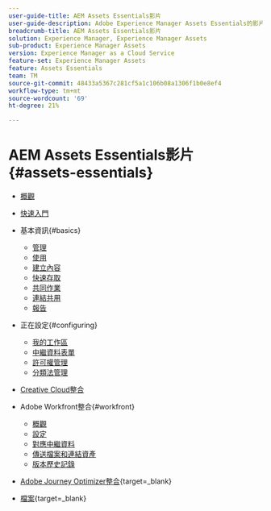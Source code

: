 ```yaml
---
user-guide-title: AEM Assets Essentials影片
user-guide-description: Adobe Experience Manager Assets Essentials的影片集合。
breadcrumb-title: AEM Assets Essentials影片
solution: Experience Manager, Experience Manager Assets
sub-product: Experience Manager Assets
version: Experience Manager as a Cloud Service
feature-set: Experience Manager Assets
feature: Assets Essentials
team: TM
source-git-commit: 48433a5367c281cf5a1c106b08a1306f1b0e8ef4
workflow-type: tm+mt
source-wordcount: '69'
ht-degree: 21%

---
```



# AEM Assets Essentials影片 {#assets-essentials}

+ [概觀](overview.md)

+ [快速入門](./getting-started.md)

+ 基本資訊{#basics}
   + [管理](basics/managing.md)
   + [使用](basics/using.md)
   + [建立內容](basics/creating.md)
   + [快速存取](basics/quick-access.md)
   + [共同作業](basics/collaborating.md)
   + [連結共用](basics/link-sharing.md)
   + [報告](basics/reports.md)
+ 正在設定{#configuring}
   + [我的工作區](configuring/my-workspace.md)
   + [中繼資料表單](configuring/metadata-forms.md)
   + [許可權管理](configuring/permissions-management.md)
   + [分類法管理](configuring/taxonomy-management.md)

+ [Creative Cloud整合](integrations/creative-cloud.md)

+ Adobe Workfront整合{#workfront}
   + [概觀](./integrations/workfront/overview.md)
   + [設定](./integrations/workfront/configure.md)
   + [對應中繼資料](./integrations/workfront/map-metadata.md)
   + [傳送檔案和連結資產](./integrations/workfront/link-send.md)
   + [版本歷史記錄](./integrations/workfront/versions.md)

+ [Adobe Journey Optimizer整合](https://experienceleague.adobe.com/docs/journey-optimizer-learn/tutorials/create-messages/create-email-content-with-the-message-editor.html?lang=zh-Hant){target=_blank}

+ [檔案](https://experienceleague.adobe.com/docs/experience-manager-assets-essentials/help/introduction.html?lang=zh-Hant){target=_blank}
